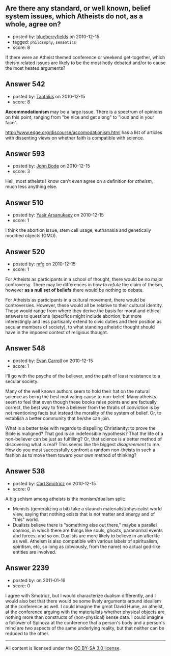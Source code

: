 ## Are there any standard, or well known, belief system issues, which Atheists do not, as a whole, agree on?

- posted by: [blueberryfields](https://stackexchange.com/users/-1/240-blueberryfields) on 2010-12-15
- tagged: `philosophy`, `semantics`
- score: 8

If there were an Atheist themed conference or weekend get-together, which theism related issues are likely to be the most hotly debated and/or to cause the most heated arguments?


## Answer 542

- posted by: [Tantalus](https://stackexchange.com/users/-1/243-tantalus) on 2010-12-15
- score: 8

<p><strong>Accommodationism</strong> may be a large issue. There is a spectrum of opinions on this point, ranging from "be nice and get along" to "loud and in your face".</p>

<p><a href="http://www.edge.org/discourse/accomodationism.html" rel="nofollow">http://www.edge.org/discourse/accomodationism.html</a> has a list of articles with dissenting views on whether faith is compatible with science.</p>



## Answer 593

- posted by: [John Bode](https://stackexchange.com/users/-1/117-john-bode) on 2010-12-15
- score: 3

Hell, most atheists I know can't even agree on a definition for *atheism*, much less anything else.  


## Answer 510

- posted by: [Yasir Arsanukaev](https://stackexchange.com/users/-1/197-yasir-arsanukaev) on 2010-12-15
- score: 1

I think the abortion issue, stem cell usage, euthanasia and genetically modified objects (GMO).


## Answer 520

- posted by: [mfg](https://stackexchange.com/users/-1/135-mfg) on 2010-12-15
- score: 1

For Atheists as participants in a school of thought, there would be no major controversy. There may be differences in *how to refute* the claim of theism, however **as a null set of beliefs** there would be nothing to debate.

For Atheists as participants in a cultural movement, there would be controversies. However, these would all be relative to their cultural identity. These would range from where they derive the basis for moral and ethical answers to questions (specifics might include abortion, but more interestingly and less partisanly extend to civic duties and their position as secular members of society), to what standing atheistic thought should have in the imposed context of religious thought.


## Answer 548

- posted by: [Evan Carroll](https://stackexchange.com/users/-1/5-evan-carroll) on 2010-12-15
- score: 1

I'll go with the psyche of the believer, and the path of least resistance to a secular society.

Many of the well known authors seem to hold their hat on the natural science as being the best motivating cause to non-belief. Many atheists seem to feel that even though these books raise points and are factually correct, the best way to free a believer from the thralls of conviction is by not mentioning facts but instead the morality of the system of belief. Or, to establish a better community that he/she can join.

What is a better take with regards to dispelling Christianity: to prove the Bible is maligned? That god is an indefensible hypothesis? That the life of a non-believer can be just as fulfilling? Or, that science is a better method of discovering what is real? This seems like the biggest *disagreement* to me. How do you most successfully confront a random non-theists in such a fashion as to move them toward your own method of thinking?


## Answer 538

- posted by: [Carl Smotricz](https://stackexchange.com/users/-1/228-carl-smotricz) on 2010-12-15
- score: 0

A big schism among atheists is the monism/dualism split: 

* Monists (generalizing a bit) take a staunch materialist/physicalist world view, saying that nothing exists that is not matter and energy and of "this" world.
* Dualists believe there is "something else out there," maybe a parallel cosmos, in which there are things like souls, ghosts, paranormal events and forces, and so on. Dualists are more likely to believe in an afterlife as well. Atheism is also compatible with various labels of spiritualism, spiritism, etc, so long as (obviously, from the name) no actual god-like entities are involved.


## Answer 2239

- posted by: [](https://stackexchange.com/users/-1/847-user847) on 2011-01-16
- score: 0

I agree with Smotricz, but I would characterize dualism differently, and I would also bet that there would be some lively arguments around idealism at the conference as well. I could imagine the great David Hume, an atheist, at the conference arguing with the materialists whether physical objects are nothing more than constructs of (non-physical) sense data. I could imagine a follower of Spinoza at the conference that a person's body and a person's mind are two aspects of the same underlying reality, but that neither can be reduced to the other.  



---

All content is licensed under the [CC BY-SA 3.0 license](https://creativecommons.org/licenses/by-sa/3.0/).
